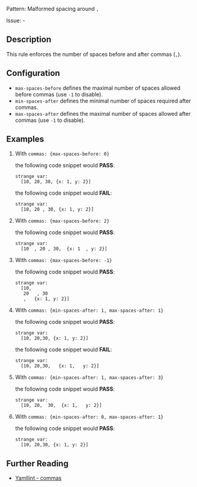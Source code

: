 Pattern: Malformed spacing around `,`

Issue: -

## Description

This rule enforces the number of spaces before and after commas (`,`).

## Configuration

-   `max-spaces-before` defines the maximal number of spaces allowed before commas (use `-1` to disable).
-   `min-spaces-after` defines the minimal number of spaces required after commas.
-   `max-spaces-after` defines the maximal number of spaces allowed after commas (use `-1` to disable).

## Examples

1.  With `commas: {max-spaces-before: 0}`

    the following code snippet would **PASS**:

        strange var:
          [10, 20, 30, {x: 1, y: 2}]

    the following code snippet would **FAIL**:

        strange var:
          [10, 20 , 30, {x: 1, y: 2}]

2.  With `commas: {max-spaces-before: 2}`

    the following code snippet would **PASS**:

        strange var:
          [10  , 20 , 30,  {x: 1  , y: 2}]

3.  With `commas: {max-spaces-before: -1}`

    the following code snippet would **PASS**:

        strange var:
          [10,
           20   , 30
           ,   {x: 1, y: 2}]

4.  With `commas: {min-spaces-after: 1, max-spaces-after: 1}`

    the following code snippet would **PASS**:

        strange var:
          [10, 20,30, {x: 1, y: 2}]

    the following code snippet would **FAIL**:

        strange var:
          [10, 20,30,   {x: 1,   y: 2}]

5.  With `commas: {min-spaces-after: 1, max-spaces-after: 3}`

    the following code snippet would **PASS**:

        strange var:
          [10, 20,  30,  {x: 1,   y: 2}]

6.  With `commas: {min-spaces-after: 0, max-spaces-after: 1}`

    the following code snippet would **PASS**:

        strange var:
          [10, 20,30, {x: 1, y: 2}]

## Further Reading

* [Yamllint - commas](https://yamllint.readthedocs.io/en/stable/rules.html#module-yamllint.rules.commas)